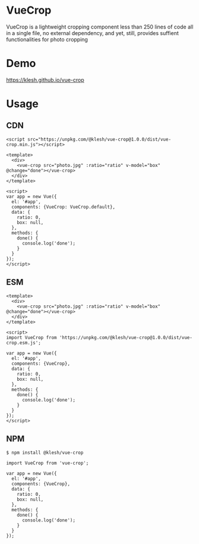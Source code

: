 # VueCrop
VueCrop is a lightweight cropping component less than 250 lines of code all in a single file, no external dependency, and yet, still, provides suffient functionalities for photo cropping

# Demo

https://klesh.github.io/vue-crop

# Usage

## CDN

```vue
<script src="https://unpkg.com/@klesh/vue-crop@1.0.0/dist/vue-crop.min.js"></script>

<template>
  <div>
    <vue-crop src="photo.jpg" :ratio="ratio" v-model="box" @change="done"></vue-crop>
  </div>
</template>

<script>
var app = new Vue({
  el: '#app',
  components: {VueCrop: VueCrop.default},
  data: {
    ratio: 0,
    box: null,
  },
  methods: {
    done() {
      console.log('done');
    }
  }
});
</script>
```

## ESM
```vue
<template>
  <div>
    <vue-crop src="photo.jpg" :ratio="ratio" v-model="box" @change="done"></vue-crop>
  </div>
</template>

<script>
import VueCrop from 'https://unpkg.com/@klesh/vue-crop@1.0.0/dist/vue-crop.esm.js';

var app = new Vue({
  el: '#app',
  components: {VueCrop},
  data: {
    ratio: 0,
    box: null,
  },
  methods: {
    done() {
      console.log('done');
    }
  }
});
</script>
```

## NPM
```shell
$ npm install @klesh/vue-crop
```

```vue
import VueCrop from 'vue-crop';

var app = new Vue({
  el: '#app',
  components: {VueCrop},
  data: {
    ratio: 0,
    box: null,
  },
  methods: {
    done() {
      console.log('done');
    }
  }
});
```
